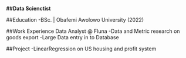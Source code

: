 **##Data Scienctist**

##Education
-BSc.  | Obafemi Awolowo University (2022)


##Work Experience
Data Analyst @ Fluna
-Data and Metric research on goods export
-Large Data entry in to Database

##Project
-LinearRegression on US housing and profit system
